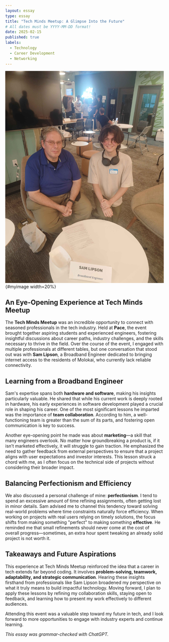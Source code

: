 ```yaml
---
layout: essay
type: essay
title: "Tech Minds Meetup: A Glimpse Into the Future"
# All dates must be YYYY-MM-DD format!
date: 2025-02-15
published: true
labels:
  - Technology
  - Career Development
  - Networking
---
```


![Photo with Sam Lipson](../img/tech-minds-pic.jpg){#myimage width=20%}

## An Eye-Opening Experience at Tech Minds Meetup

The **Tech Minds Meetup** was an incredible opportunity to connect with seasoned professionals in the tech industry. Held at **Pace**, the event brought together aspiring students and experienced engineers, fostering insightful discussions about career paths, industry challenges, and the skills necessary to thrive in the field. Over the course of the event, I engaged with multiple professionals at different tables, but one conversation that stood out was with **Sam Lipson**, a Broadband Engineer dedicated to bringing internet access to the residents of Molokai, who currently lack reliable connectivity.

## Learning from a Broadband Engineer

Sam's expertise spans both **hardware and software**, making his insights particularly valuable. He shared that while his current work is deeply rooted in hardware, his early experiences in software development played a crucial role in shaping his career. One of the most significant lessons he imparted was the importance of **team collaboration**. According to him, a well-functioning team is greater than the sum of its parts, and fostering open communication is key to success.

Another eye-opening point he made was about **marketing**—a skill that many engineers overlook. No matter how groundbreaking a product is, if it isn’t marketed effectively, it will struggle to gain traction. He emphasized the need to gather feedback from external perspectives to ensure that a project aligns with user expectations and investor interests. This lesson struck a chord with me, as I often focus on the technical side of projects without considering their broader impact.

## Balancing Perfectionism and Efficiency

We also discussed a personal challenge of mine: **perfectionism**. I tend to spend an excessive amount of time refining assignments, often getting lost in minor details. Sam advised me to channel this tendency toward solving real-world problems where time constraints naturally force efficiency. When working on projects with real users relying on timely solutions, the focus shifts from making something "perfect" to making something **effective**. He reminded me that small refinements should never come at the cost of overall progress—sometimes, an extra hour spent tweaking an already solid project is not worth it.

## Takeaways and Future Aspirations

This experience at Tech Minds Meetup reinforced the idea that a career in tech extends far beyond coding. It involves **problem-solving, teamwork, adaptability, and strategic communication**. Hearing these insights firsthand from professionals like Sam Lipson broadened my perspective on what it truly means to build impactful technology. Moving forward, I plan to apply these lessons by refining my collaboration skills, staying open to feedback, and learning how to present my work effectively to different audiences.

Attending this event was a valuable step toward my future in tech, and I look forward to more opportunities to engage with industry experts and continue learning.

*This essay was grammar-checked with ChatGPT.*

